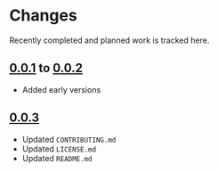 # Changes
Recently completed and planned work is tracked here.

## [0.0.1](.) to [0.0.2](.)
- Added early versions

## [0.0.3](.)
- Updated `CONTRIBUTING.md`
- Updated `LICENSE.md`
- Updated `README.md`
